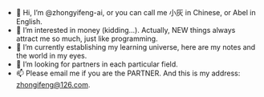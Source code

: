 - 👋 Hi, I’m @zhongyifeng-ai, or you can call me 小灰 in Chinese, or Abel in English.
- 👀 I’m interested in money (kidding...). Actually, NEW things always attract me so much, just like programming.
- 🌱 I’m currently establishing my learning universe, here are my notes and the world in my eyes.
- 💞️ I’m looking for partners in each particular field.
- 📫 Please email me if you are the PARTNER. And this is my address: zhongifeng@126.com.

<!---
zhongyifeng-ai/zhongyifeng-ai is a ✨ special ✨ repository because its `README.md` (this file) appears on your GitHub profile.
You can click the Preview link to take a look at your changes.
--->
